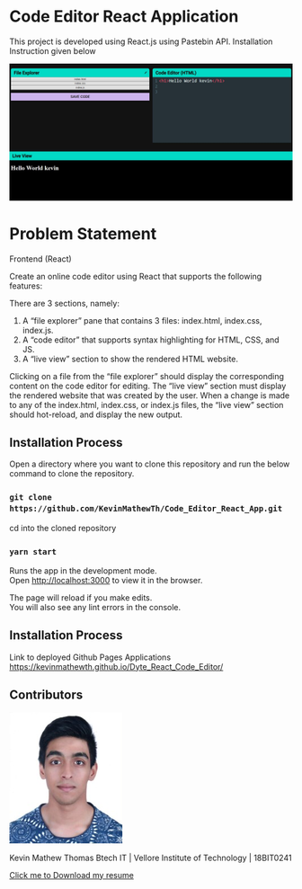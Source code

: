 # Code Editor React Application

This project is developed using React.js using Pastebin API.
Installation Instruction given below

![alt text](https://github.com/KevinMathewTh/Code_Editor_React_App/blob/master/docs/preview.JPG?raw=true)

# Problem Statement

Frontend (React)

Create an online code editor using React that supports the following features:

There are 3 sections, namely:

1. A “file explorer” pane that contains 3 files: index.html, index.css, index.js.
2. A “code editor” that supports syntax highlighting for HTML, CSS, and JS.
3. A “live view” section to show the rendered HTML website.

Clicking on a file from the “file explorer” should display the corresponding content on the code editor for editing.
The “live view” section must display the rendered website that was created by the user. When a change is made to any of the index.html, index.css, or index.js files, the “live view” section should hot-reload, and display the new output.

## Installation Process

Open a directory where you want to clone this repository and run the below command to clone the repository.

### `git clone https://github.com/KevinMathewTh/Code_Editor_React_App.git`

cd into the cloned repository

### `yarn start`

Runs the app in the development mode.\
Open [http://localhost:3000](http://localhost:3000) to view it in the browser.

The page will reload if you make edits.\
You will also see any lint errors in the console.

## Installation Process

Link to deployed Github Pages Applications
<a href="https://kevinmathewth.github.io/Dyte_React_Code_Editor/" download>https://kevinmathewth.github.io/Dyte_React_Code_Editor/</a>

## Contributors

![alt text](https://github.com/KevinMathewTh/Code_Editor_React_App/blob/master/docs/kevin_mathew_thomas.jpg)

Kevin Mathew Thomas
Btech IT | Vellore Institute of Technology |
18BIT0241

<a href="/docs/resume.pdf" download>Click me to Download my resume</a>

